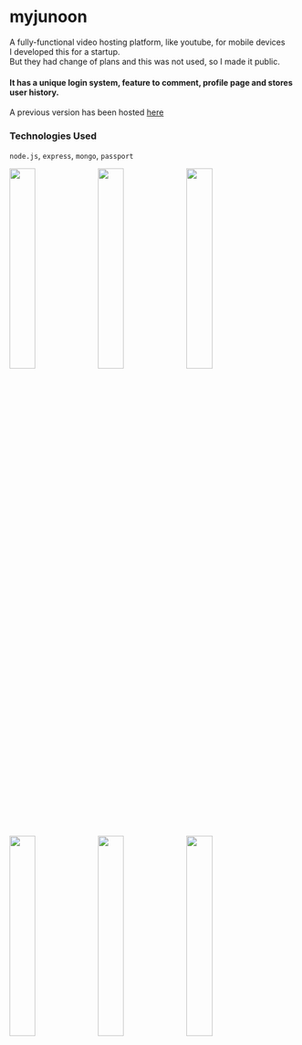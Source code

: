 # myjunoon
A fully-functional video hosting platform, like youtube, for mobile devices<br>
I developed this for a startup.<br>
But they had change of plans and this was not used, so I made it public.<br>

#### It has a unique login system, feature to comment, profile page and stores user history.

A previous version has been hosted [here](http://myjunoon.herokuapp.com)

### Technologies Used
`node.js`, `express`, `mongo`, `passport`

<img width='30%' src='http://darkstars.coffeecup.com/react/myju4.jpg'></img>
<img width='30%' src='http://darkstars.coffeecup.com/react/myju1.jpg'></img>
<img width='30%' src='http://darkstars.coffeecup.com/react/myju2.jpg'></img>
<img width='30%' src='http://darkstars.coffeecup.com/react/myju3.jpg'></img>
<img width='30%' src='http://darkstars.coffeecup.com/react/myju5.jpg'></img>
<img width='30%' src='http://darkstars.coffeecup.com/react/myju6.jpg'></img>

